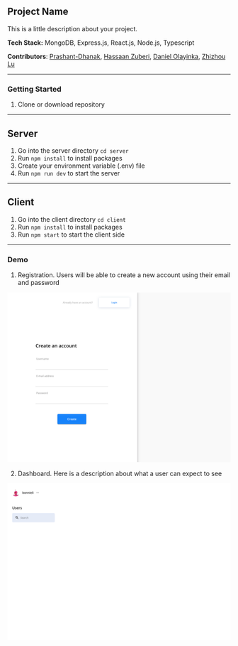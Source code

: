 ## Project Name

This is a little description about your project.

**Tech Stack:** MongoDB, Express.js, React.js, Node.js, Typescript


**Contributors**: [Prashant-Dhanak](https://github.com/Prashant-Dhanak/), [Hassaan Zuberi](https://github.com/HAZberi), [Daniel Olayinka](https://github.com/dhanzy/), [Zhizhou Lu](https://github.com/LZhizhou)


---

### Getting Started

1. Clone or download repository

---

## Server

1. Go into the server directory `cd server`
2. Run `npm install` to install packages
3. Create your environment variable (.env) file
4. Run `npm run dev` to start the server

---

## Client

1. Go into the client directory `cd client`
2. Run `npm install` to install packages
3. Run `npm start` to start the client side

---

### Demo

1. Registration. Users will be able to create a new account using their email and password

![Signup Demo](demo/images/signup.png)

2. Dashboard. Here is a description about what a user can expect to see

![Dashboard](demo/images/dashboard.png)
